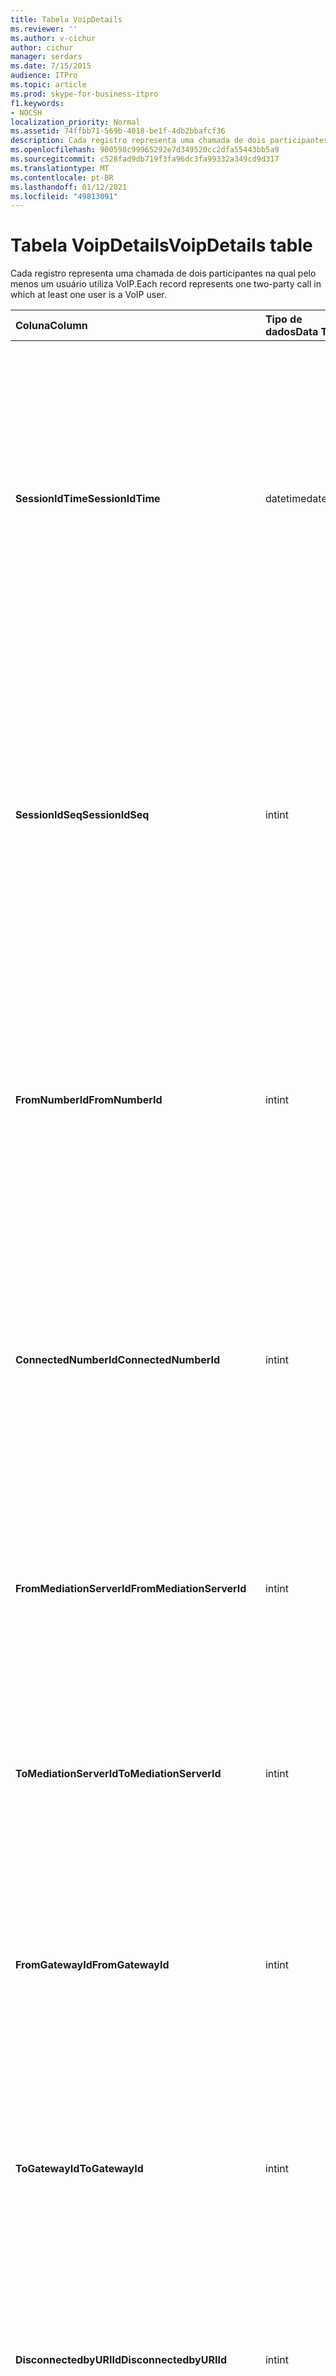 ```yaml
---
title: Tabela VoipDetails
ms.reviewer: ''
ms.author: v-cichur
author: cichur
manager: serdars
ms.date: 7/15/2015
audience: ITPro
ms.topic: article
ms.prod: skype-for-business-itpro
f1.keywords:
- NOCSH
localization_priority: Normal
ms.assetid: 74ffbb71-569b-4018-be1f-4db2bbafcf36
description: Cada registro representa uma chamada de dois participantes na qual pelo menos um usuário utiliza VoIP.
ms.openlocfilehash: 900598c99965292e7d349520cc2dfa55443bb5a9
ms.sourcegitcommit: c528fad9db719f3fa96dc3fa99332a349cd9d317
ms.translationtype: MT
ms.contentlocale: pt-BR
ms.lasthandoff: 01/12/2021
ms.locfileid: "49813091"
---
```

# <a name="voipdetails-table"></a><span data-ttu-id="22d4a-103">Tabela VoipDetails</span><span class="sxs-lookup"><span data-stu-id="22d4a-103">VoipDetails table</span></span>
 
<span data-ttu-id="22d4a-104">Cada registro representa uma chamada de dois participantes na qual pelo menos um usuário utiliza VoIP.</span><span class="sxs-lookup"><span data-stu-id="22d4a-104">Each record represents one two-party call in which at least one user is a VoIP user.</span></span>
  
|<span data-ttu-id="22d4a-105">**Coluna**</span><span class="sxs-lookup"><span data-stu-id="22d4a-105">**Column**</span></span>|<span data-ttu-id="22d4a-106">**Tipo de dados**</span><span class="sxs-lookup"><span data-stu-id="22d4a-106">**Data Type**</span></span>|<span data-ttu-id="22d4a-107">**Chave/Índice**</span><span class="sxs-lookup"><span data-stu-id="22d4a-107">**Key/Index**</span></span>|<span data-ttu-id="22d4a-108">**Detalhes**</span><span class="sxs-lookup"><span data-stu-id="22d4a-108">**Details**</span></span>|
|:-----|:-----|:-----|:-----|
|<span data-ttu-id="22d4a-109">**SessionIdTime**</span><span class="sxs-lookup"><span data-stu-id="22d4a-109">**SessionIdTime**</span></span> <br/> |<span data-ttu-id="22d4a-110">datetime</span><span class="sxs-lookup"><span data-stu-id="22d4a-110">datetime</span></span>  <br/> |<span data-ttu-id="22d4a-111">Primário</span><span class="sxs-lookup"><span data-stu-id="22d4a-111">Primary</span></span>  <br/> |<span data-ttu-id="22d4a-112">Tempo da solicitação de sessão.</span><span class="sxs-lookup"><span data-stu-id="22d4a-112">Time of session request.</span></span> <span data-ttu-id="22d4a-113">Usado em conjunto com **SessionIdSeq** para identificar exclusivamente uma sessão.</span><span class="sxs-lookup"><span data-stu-id="22d4a-113">Used in conjunction with **SessionIdSeq** to uniquely identify a session.</span></span> <span data-ttu-id="22d4a-114">Consulte a [tabela Dialogs no Skype for Business Server 2015](dialogs.md) para obter mais informações.</span><span class="sxs-lookup"><span data-stu-id="22d4a-114">See the [Dialogs table in Skype for Business Server 2015](dialogs.md) for more information.</span></span> <br/> |
|<span data-ttu-id="22d4a-115">**SessionIdSeq**</span><span class="sxs-lookup"><span data-stu-id="22d4a-115">**SessionIdSeq**</span></span> <br/> |<span data-ttu-id="22d4a-116">int</span><span class="sxs-lookup"><span data-stu-id="22d4a-116">int</span></span>  <br/> |<span data-ttu-id="22d4a-117">Primário</span><span class="sxs-lookup"><span data-stu-id="22d4a-117">Primary</span></span>  <br/> |<span data-ttu-id="22d4a-118">O número de ID para identificar a sessão.</span><span class="sxs-lookup"><span data-stu-id="22d4a-118">ID number to identify the session.</span></span> <span data-ttu-id="22d4a-119">Usado em conjunto com **SessionIdTime** para identificar exclusivamente uma sessão.</span><span class="sxs-lookup"><span data-stu-id="22d4a-119">Used in conjunction with **SessionIdTime** to uniquely identify a session.</span></span> <span data-ttu-id="22d4a-120">Consulte a [tabela Dialogs no Skype for Business Server 2015](dialogs.md) para obter mais informações.</span><span class="sxs-lookup"><span data-stu-id="22d4a-120">See the [Dialogs table in Skype for Business Server 2015](dialogs.md) for more information.</span></span> <br/> |
|<span data-ttu-id="22d4a-121">**FromNumberId**</span><span class="sxs-lookup"><span data-stu-id="22d4a-121">**FromNumberId**</span></span> <br/> |<span data-ttu-id="22d4a-122">int</span><span class="sxs-lookup"><span data-stu-id="22d4a-122">int</span></span>  <br/> |<span data-ttu-id="22d4a-123">Externo</span><span class="sxs-lookup"><span data-stu-id="22d4a-123">Foreign</span></span>  <br/> |<span data-ttu-id="22d4a-124">**PhoneId** do chamador.</span><span class="sxs-lookup"><span data-stu-id="22d4a-124">**PhoneId** of the caller.</span></span> <span data-ttu-id="22d4a-125">Consulte a [tabela Telefones para](phones.md) obter mais informações.</span><span class="sxs-lookup"><span data-stu-id="22d4a-125">See the [Phones table](phones.md) for more information.</span></span> <span data-ttu-id="22d4a-126">Se não é NULL e **FromGatewayId** não é nulo, o chamador era um usuário PSTN.</span><span class="sxs-lookup"><span data-stu-id="22d4a-126">If not NULL and **FromGatewayId** is not NULL, then the caller was a PSTN user.</span></span> <br/> |
|<span data-ttu-id="22d4a-127">**ConnectedNumberId**</span><span class="sxs-lookup"><span data-stu-id="22d4a-127">**ConnectedNumberId**</span></span> <br/> |<span data-ttu-id="22d4a-128">int</span><span class="sxs-lookup"><span data-stu-id="22d4a-128">int</span></span>  <br/> |<span data-ttu-id="22d4a-129">Externo</span><span class="sxs-lookup"><span data-stu-id="22d4a-129">Foreign</span></span>  <br/> |<span data-ttu-id="22d4a-130">**PhoneId** do receptor de chamada.</span><span class="sxs-lookup"><span data-stu-id="22d4a-130">**PhoneId** of the call receiver.</span></span> <span data-ttu-id="22d4a-131">Consulte a [tabela Telefones para](phones.md) obter mais informações.</span><span class="sxs-lookup"><span data-stu-id="22d4a-131">See the [Phones table](phones.md) for more information.</span></span> <span data-ttu-id="22d4a-132">Se não é NULL e **ToGatewayId** não é nulo, o receptor de chamada era um usuário PSTN.</span><span class="sxs-lookup"><span data-stu-id="22d4a-132">If not NULL and **ToGatewayId** is not NULL, then the call receiver was a PSTN user.</span></span> <br/> |
|<span data-ttu-id="22d4a-133">**FromMediationServerId**</span><span class="sxs-lookup"><span data-stu-id="22d4a-133">**FromMediationServerId**</span></span> <br/> |<span data-ttu-id="22d4a-134">int</span><span class="sxs-lookup"><span data-stu-id="22d4a-134">int</span></span>  <br/> |<span data-ttu-id="22d4a-135">Externo</span><span class="sxs-lookup"><span data-stu-id="22d4a-135">Foreign</span></span>  <br/> |<span data-ttu-id="22d4a-136">O Servidor de Mediação de onde a chamada está vindo.</span><span class="sxs-lookup"><span data-stu-id="22d4a-136">The Mediation Server the call is coming from.</span></span> <span data-ttu-id="22d4a-137">Consulte a [tabela MediationServers para](mediationservers.md) obter mais informações.</span><span class="sxs-lookup"><span data-stu-id="22d4a-137">See the [MediationServers table](mediationservers.md) for more information.</span></span> <br/> |
|<span data-ttu-id="22d4a-138">**ToMediationServerId**</span><span class="sxs-lookup"><span data-stu-id="22d4a-138">**ToMediationServerId**</span></span> <br/> |<span data-ttu-id="22d4a-139">int</span><span class="sxs-lookup"><span data-stu-id="22d4a-139">int</span></span>  <br/> |<span data-ttu-id="22d4a-140">Externo</span><span class="sxs-lookup"><span data-stu-id="22d4a-140">Foreign</span></span>  <br/> |<span data-ttu-id="22d4a-141">O Servidor de Mediação para onde vai a chamada.</span><span class="sxs-lookup"><span data-stu-id="22d4a-141">The Mediation Server called is going to.</span></span> <span data-ttu-id="22d4a-142">Consulte a [tabela MediationServers para](mediationservers.md) obter mais informações.</span><span class="sxs-lookup"><span data-stu-id="22d4a-142">See the [MediationServers table](mediationservers.md) for more information.</span></span> <br/> |
|<span data-ttu-id="22d4a-143">**FromGatewayId**</span><span class="sxs-lookup"><span data-stu-id="22d4a-143">**FromGatewayId**</span></span> <br/> |<span data-ttu-id="22d4a-144">int</span><span class="sxs-lookup"><span data-stu-id="22d4a-144">int</span></span>  <br/> |<span data-ttu-id="22d4a-145">Externo</span><span class="sxs-lookup"><span data-stu-id="22d4a-145">Foreign</span></span>  <br/> |<span data-ttu-id="22d4a-146">O Gateway de onde a chamada é feita.</span><span class="sxs-lookup"><span data-stu-id="22d4a-146">Gateway the call is coming from.</span></span> <span data-ttu-id="22d4a-147">Consulte a [tabela Gateways no Skype for Business Server 2015](gateways.md) para obter mais informações.</span><span class="sxs-lookup"><span data-stu-id="22d4a-147">See the [Gateways table in Skype for Business Server 2015](gateways.md) for more information.</span></span> <br/> |
|<span data-ttu-id="22d4a-148">**ToGatewayId**</span><span class="sxs-lookup"><span data-stu-id="22d4a-148">**ToGatewayId**</span></span> <br/> |<span data-ttu-id="22d4a-149">int</span><span class="sxs-lookup"><span data-stu-id="22d4a-149">int</span></span>  <br/> |<span data-ttu-id="22d4a-150">Externo</span><span class="sxs-lookup"><span data-stu-id="22d4a-150">Foreign</span></span>  <br/> |<span data-ttu-id="22d4a-151">O Gateway para onde a chamada vai.</span><span class="sxs-lookup"><span data-stu-id="22d4a-151">Gateway the call is going to.</span></span> <span data-ttu-id="22d4a-152">Consulte a [tabela Gateways no Skype for Business Server 2015](gateways.md) para obter mais informações.</span><span class="sxs-lookup"><span data-stu-id="22d4a-152">See the [Gateways table in Skype for Business Server 2015](gateways.md) for more information.</span></span> <br/> |
|<span data-ttu-id="22d4a-153">**DisconnectedbyURIId**</span><span class="sxs-lookup"><span data-stu-id="22d4a-153">**DisconnectedbyURIId**</span></span> <br/> |<span data-ttu-id="22d4a-154">int</span><span class="sxs-lookup"><span data-stu-id="22d4a-154">int</span></span>  <br/> |<span data-ttu-id="22d4a-155">Externo</span><span class="sxs-lookup"><span data-stu-id="22d4a-155">Foreign</span></span>  <br/> |<span data-ttu-id="22d4a-156">URI do usuário que desconectou a chamada, se o usuário tem um URI.</span><span class="sxs-lookup"><span data-stu-id="22d4a-156">URI of the user who disconnected the call, if the user has a URI.</span></span> <span data-ttu-id="22d4a-157">Consulte a [tabela Usuários para](users.md) obter mais informações.</span><span class="sxs-lookup"><span data-stu-id="22d4a-157">See the [Users table](users.md) for more information.</span></span> <br/> |
|<span data-ttu-id="22d4a-158">**DisconnectedbyPhoneId**</span><span class="sxs-lookup"><span data-stu-id="22d4a-158">**DisconnectedbyPhoneId**</span></span> <br/> |<span data-ttu-id="22d4a-159">int</span><span class="sxs-lookup"><span data-stu-id="22d4a-159">int</span></span>  <br/> |<span data-ttu-id="22d4a-160">Externo</span><span class="sxs-lookup"><span data-stu-id="22d4a-160">Foreign</span></span>  <br/> |<span data-ttu-id="22d4a-161">A ID do telefone que desconectou a chamada foi desconectada de um telefone.</span><span class="sxs-lookup"><span data-stu-id="22d4a-161">ID of the phone that disconnected the call was disconnected from a phone.</span></span> <span data-ttu-id="22d4a-162">Consulte a [tabela Telefones para](phones.md) obter mais informações.</span><span class="sxs-lookup"><span data-stu-id="22d4a-162">See the [Phones table](phones.md) for more information.</span></span> <br/> |
|<span data-ttu-id="22d4a-163">**LastModifiedTime**</span><span class="sxs-lookup"><span data-stu-id="22d4a-163">**LastModifiedTime**</span></span> <br/> |<span data-ttu-id="22d4a-164">Datetime</span><span class="sxs-lookup"><span data-stu-id="22d4a-164">Datetime</span></span>  <br/> ||<span data-ttu-id="22d4a-165">Para uso interno pelo serviço de Monitoramento.</span><span class="sxs-lookup"><span data-stu-id="22d4a-165">For internal use by the Monitoring service.</span></span>  <br/> <span data-ttu-id="22d4a-166">Esse campo foi introduzido no Skype for Business Server 2015.</span><span class="sxs-lookup"><span data-stu-id="22d4a-166">This field was introduced in Skype for Business Server 2015.</span></span>  <br/> |
   

